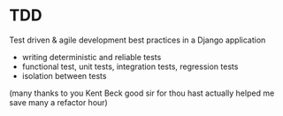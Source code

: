 # TDD
Test driven & agile development best practices in a Django application 

- writing deterministic and reliable tests
- functional test, unit tests, integration tests, regression tests
- isolation between tests

(many thanks to you Kent Beck good sir for thou hast actually helped me save many a refactor hour)
